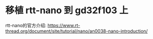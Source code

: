 # 移植 rtt-nano 到 gd32f103 上

rtt-nano的官方介绍:
	https://www.rt-thread.org/document/site/tutorial/nano/an0038-nano-introduction/

